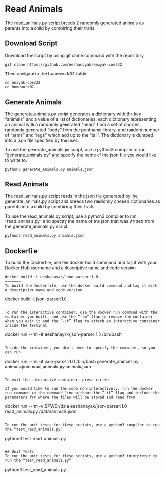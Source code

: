 # Read Animals

The read_animals.py script breeds 2 randomly generated animals as parents into a child by combining their traits.

## Download Script
Download the script by using git clone command with the repository
```
git clone https://github.com/eeshanayak/enayak-coe332
```
Then navigate to the homework02 folder
```
cd enayak-coe332
cd homework02
```

## Generate Animals
The generate_animals.py script generates a dictionary with the key “animals” and a value of a list of dictionaries, each dictionary representing an animal with a randomly generated “head” from a set of choices, randomly generated “body” from the pentname library, and random number of “arms” and “legs” which add up to the “tail”. The dictionary is dumped into a json file specified by the user. 

To use the generate_animals.py script, use a python3 compiler to run “generate_animals.py” and specify the name of the json file you would like to write to.
```
python3 generate_animals.py animals.json
```

## Read Animals
The read_animals.py script reads in the json file generated by the generate_animals.py script and breeds two randomly chosen dictionaries as parents into a child by combining their traits. 

To use the read_animals.py script, use a python3 compiler to run “read_animals.py” and specify the name of the json that was written from the generate_animals.py script.
```
python3 read_animals.py animals.json
```

## Dockerfile
To build the Dockerfile, use the docker build command and tag it with your Docker Hub username and a descriptive name and code version
```
docker build -t eeshanayak/json-parser:1.0 .
=======
To build the Dockerfile, use the docker build command and tag it with a descriptive name and code version
```
docker build -t json-parser:1.0 .
```

To run the interactive container, use the docker run command with the container you built, and use the “—rm” flag to remove the container when you exit it and the “-it” flag to attach an interactive container inside the terminal
```
docker run --rm -it eeshanayak/json-parser:1.0 /bin/bash
```

Inside the container, you don’t need to specify the compiler, so you can run 
```
docker run --rm -it json-parser:1.0 /bin/bash
generate_animals.py animals.json
read_animals.py animals.json
```

To exit the interactive container, press ctrl+d

If you would like to run the code non-interactively, run the docker run command on the command line without the “-it” flag and include the parameters for where the files will be stored and read from 
```
docker run --rm -v $PWD:/data eeshanayak/json-parser:1.0 read_animals.py /data/animals.json
```

To run the unit tests for these scripts, use a python3 compiler to run the “test_read_animals.py”
```
python3 test_read_animals.py
```

## Unit Tests
To run the unit tests for these scripts, use a python3 interpreter to run the “test_read_animals.py”
```
python3 test_read_animals.py
```
